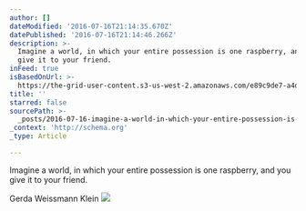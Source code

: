 ```yaml
---
author: []
dateModified: '2016-07-16T21:14:35.670Z'
datePublished: '2016-07-16T21:14:46.266Z'
description: >-
  Imagine a world, in which your entire possession is one raspberry, and you
  give it to your friend.
inFeed: true
isBasedOnUrl: >-
  https://the-grid-user-content.s3-us-west-2.amazonaws.com/e89c9de7-a4d5-4e27-953d-0c49d06db7ae.jpg
title: ''
starred: false
sourcePath: >-
  _posts/2016-07-16-imagine-a-world-in-which-your-entire-possession-is-one-rasp.md
_context: 'http://schema.org'
_type: Article

---
```

Imagine a world, in which your entire possession is one raspberry, and you give it to your friend.

Gerda Weissmann Klein
![](https://the-grid-user-content.s3-us-west-2.amazonaws.com/e89c9de7-a4d5-4e27-953d-0c49d06db7ae.jpg)